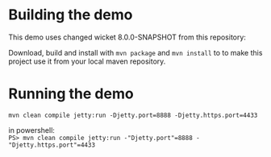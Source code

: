 Building the demo
=================
This demo uses changed wicket 8.0.0-SNAPSHOT from this repository:

Download, build and install with `mvn package` and `mvn install`
to to make this project use it from your local maven repository.  

Running the demo
================
`mvn clean compile jetty:run -Djetty.port=8888 -Djetty.https.port=4433`

in powershell:  
`PS> mvn clean compile jetty:run -"Djetty.port"=8888 -"Djetty.https.port"=4433`